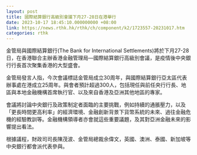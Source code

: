 ```yaml
---
layout: post
title: 國際結算銀行高級別會議下月27-28日在港舉行
date: 2023-10-17 18:45:10.000000000 +08:00
link: https://news.rthk.hk/rthk/ch/component/k2/1723557-20231017.htm
categories: rthk
---
```


金管局與國際結算銀行(The Bank for International Settlements)將於下月27-28日，在香港聯合主辦香港金融管理局—國際結算銀行高級別會議，是疫情後中央銀行行長首次聚集香港的大型盛會。

金管局發言人指，今次會議標誌金管局成立30周年，與國際結算銀行亞太區代表辦事處在港成立25周年。與會者預計超過300人，包括現任與前任央行行長、地區與本地金融機構首席執行官、以及來自香港及亞洲其他地區的專家。

會議將討論中央銀行及政策制定者面臨的主要挑戰，例如持續的通脹壓力，以及「更長時間更高利率」的經濟環境、金融創新背景下貨幣系統的未來、過往金融危機的經驗教訓等。金融機構領導者亦會就這些重要議題，及其對亞洲金融未來的影響提出看法。

根據議程，財政司司長陳茂波、金管局總裁余偉文，英國、澳洲、泰國、新加坡等中央銀行都會派代表參與。
